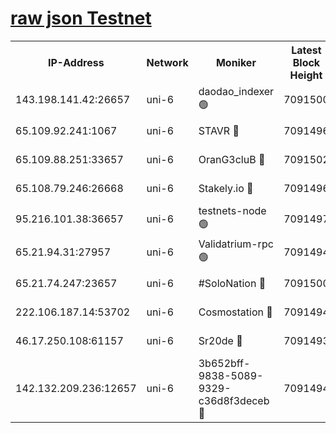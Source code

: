 [raw json Testnet](https://rpc-check.junot.stavr.tech/junot/rpc-junot-result.json)
=


<table><tr><th>IP-Address</th><th>Network</th><th>Moniker</th><th>Latest Block Height</th><th>Earliest Block Height</th><th>Catching Up</th><th>Tx Index</th><th>Voting Power</th><th>Scan Time</th></tr><tr><td>143.198.141.42:26657</td><td>uni-6</td><td>daodao_indexer 🟢</td><td>7091500</td><td>1</td><td>False</td><td>off</td><td>0</td><td>2024-01-16T06:50:33.150209992UTC</td></tr><tr><td>65.109.92.241:1067</td><td>uni-6</td><td>STAVR 🔴</td><td>7091496</td><td>1138541</td><td>False</td><td>on</td><td>6042</td><td>2024-01-16T06:50:22.715559419UTC</td></tr><tr><td>65.109.88.251:33657</td><td>uni-6</td><td>OranG3cluB 🔴</td><td>7091502</td><td>1138541</td><td>False</td><td>on</td><td>11</td><td>2024-01-16T06:50:37.651772581UTC</td></tr><tr><td>65.108.79.246:26668</td><td>uni-6</td><td>Stakely.io 🔴</td><td>7091496</td><td>1570872</td><td>False</td><td>on</td><td>1358933</td><td>2024-01-16T06:50:23.146514867UTC</td></tr><tr><td>95.216.101.38:36657</td><td>uni-6</td><td>testnets-node 🟢</td><td>7091497</td><td>1615130</td><td>False</td><td>on</td><td>0</td><td>2024-01-16T06:50:25.658909001UTC</td></tr><tr><td>65.21.94.31:27957</td><td>uni-6</td><td>Validatrium-rpc 🟢</td><td>7091494</td><td>2943363</td><td>False</td><td>on</td><td>0</td><td>2024-01-16T06:50:18.185793357UTC</td></tr><tr><td>65.21.74.247:23657</td><td>uni-6</td><td>#SoloNation 🔴</td><td>7091500</td><td>5208001</td><td>False</td><td>on</td><td>112</td><td>2024-01-16T06:50:32.133999090UTC</td></tr><tr><td>222.106.187.14:53702</td><td>uni-6</td><td>Cosmostation 🔴</td><td>7091494</td><td>5344501</td><td>False</td><td>on</td><td>110003</td><td>2024-01-16T06:50:15.788827942UTC</td></tr><tr><td>46.17.250.108:61157</td><td>uni-6</td><td>Sr20de 🔴</td><td>7091493</td><td>6419777</td><td>False</td><td>on</td><td>37</td><td>2024-01-16T06:50:10.999699431UTC</td></tr><tr><td>142.132.209.236:12657</td><td>uni-6</td><td>3b652bff-9838-5089-9329-c36d8f3deceb 🔴</td><td>7091494</td><td>7081280</td><td>False</td><td>on</td><td>157563</td><td>2024-01-16T06:50:14.336464691UTC</td></tr></table>